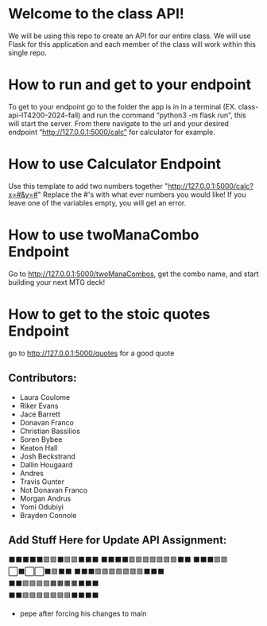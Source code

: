 # Welcome to the class API!

We will be using this repo to create an API for our entire class. We will use Flask for this application and each member of the class will work within this single repo.

# How to run and get to your endpoint

To get to your endpoint go to the folder the app is in in a terminal (EX. class-api-IT4200-2024-fall) and run the command “python3 -m flask run”, this will start the server. From there navigate to the url and your desired endpoint “http://127.0.0.1:5000/calc” for calculator for example. 

# How to use Calculator Endpoint

Use this template to add two numbers together "http://127.0.0.1:5000/calc?x=#&y=#"
Replace the #'s with what ever numbers you would like!
If you leave one of the variables empty, you will get an error.

# How to use twoManaCombo Endpoint

Go to http://127.0.0.1:5000/twoManaCombos, get the combo name, and start building your next MTG deck!

# How to get to the stoic quotes Endpoint
go to http://127.0.0.1:5000/quotes for a good quote

## Contributors:

* Laura Coulome
* Riker Evans
* Jace Barrett
* Donavan Franco
* Christian Bassilios
* Soren Bybee
* Keaton Hall
* Josh Beckstrand
* Dallin Hougaard
* Andres
* Travis Gunter
* Not Donavan Franco
* Morgan Andrus
* Yomi Odubiyi
* Brayden Connole


## Add Stuff Here for Update API Assignment:
⬛⬛⬛⬛⬛🟩🟩⬛🟩🟩⬛⬛⬛ 
⬛⬛⬛⬛🟩🟩🟩🟩🟩🟩🟩⬛⬛ 
⬛⬛⬛🟩🟩⬜⬛⬜⬜⬛🟩⬛⬛ 
⬛⬛⬛🟩🟩🟩🟩🟩🟩🟩⬛⬛⬛             
⬛⬛🟩🟩🟩🟩🟫🟫🟫🟫⬛⬛⬛                  
⬛⬛🟩🟩🟩🟩🟩🟩🟩⬛⬛⬛⬛                  

* pepe after forcing his changes to main